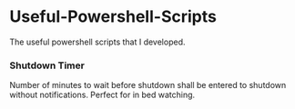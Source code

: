 # Useful-Powershell-Scripts
The useful powershell scripts that I developed.

### Shutdown Timer
Number of minutes to wait before shutdown shall be entered to shutdown without notifications. Perfect for in bed watching.
